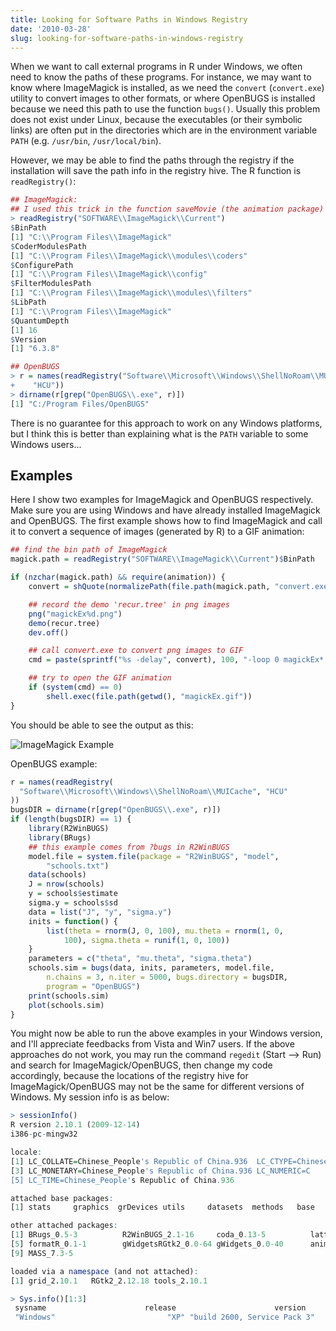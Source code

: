 ```yaml
---
title: Looking for Software Paths in Windows Registry
date: '2010-03-28'
slug: looking-for-software-paths-in-windows-registry
---
```


When we want to call external programs in R under Windows, we often need to know the paths of these programs. For instance, we may want to know where ImageMagick is installed, as we need the `convert` (`convert.exe`) utility to convert images to other formats, or where OpenBUGS is installed because we need this path to use the function `bugs()`. Usually this problem does not exist under Linux, because the executables (or their symbolic links) are often put in the directories which are in the environment variable `PATH` (e.g. `/usr/bin`, `/usr/local/bin`).

However, we may be able to find the paths through the registry if the installation will save the path info in the registry hive. The R function is `readRegistry()`:

```r 
## ImageMagick:
## I used this trick in the function saveMovie (the animation package)
> readRegistry("SOFTWARE\\ImageMagick\\Current")
$BinPath
[1] "C:\\Program Files\\ImageMagick"
$CoderModulesPath
[1] "C:\\Program Files\\ImageMagick\\modules\\coders"
$ConfigurePath
[1] "C:\\Program Files\\ImageMagick\\config"
$FilterModulesPath
[1] "C:\\Program Files\\ImageMagick\\modules\\filters"
$LibPath
[1] "C:\\Program Files\\ImageMagick"
$QuantumDepth
[1] 16
$Version
[1] "6.3.8"

## OpenBUGS
> r = names(readRegistry("Software\\Microsoft\\Windows\\ShellNoRoam\\MUICache",
+    "HCU"))
> dirname(r[grep("OpenBUGS\\.exe", r)])
[1] "C:/Program Files/OpenBUGS"
```

There is no guarantee for this approach to work on any Windows platforms, but I think this is better than explaining what is the `PATH` variable to some Windows users...

## Examples

Here I show two examples for ImageMagick and OpenBUGS respectively. Make sure you are using Windows and have already installed ImageMagick and OpenBUGS. The first example shows how to find ImageMagick and call it to convert a sequence of images (generated by R) to a GIF animation:

```r 
## find the bin path of ImageMagick
magick.path = readRegistry("SOFTWARE\\ImageMagick\\Current")$BinPath

if (nzchar(magick.path) && require(animation)) {
    convert = shQuote(normalizePath(file.path(magick.path, "convert.exe")))

    ## record the demo 'recur.tree' in png images
    png("magickEx%d.png")
    demo(recur.tree)
    dev.off()

    ## call convert.exe to convert png images to GIF
    cmd = paste(sprintf("%s -delay", convert), 100, "-loop 0 magickEx*.png magickEx.gif")

    ## try to open the GIF animation
    if (system(cmd) == 0)
        shell.exec(file.path(getwd(), "magickEx.gif"))
}
```

You should be able to see the output as this:

![ImageMagick Example](http://i.imgur.com/O8BJB.gif)

OpenBUGS example:

```r 
r = names(readRegistry(
  "Software\\Microsoft\\Windows\\ShellNoRoam\\MUICache", "HCU"
))
bugsDIR = dirname(r[grep("OpenBUGS\\.exe", r)])
if (length(bugsDIR) == 1) {
    library(R2WinBUGS)
    library(BRugs)
    ## this example comes from ?bugs in R2WinBUGS
    model.file = system.file(package = "R2WinBUGS", "model",
        "schools.txt")
    data(schools)
    J = nrow(schools)
    y = schools$estimate
    sigma.y = schools$sd
    data = list("J", "y", "sigma.y")
    inits = function() {
        list(theta = rnorm(J, 0, 100), mu.theta = rnorm(1, 0,
            100), sigma.theta = runif(1, 0, 100))
    }
    parameters = c("theta", "mu.theta", "sigma.theta")
    schools.sim = bugs(data, inits, parameters, model.file,
        n.chains = 3, n.iter = 5000, bugs.directory = bugsDIR,
        program = "OpenBUGS")
    print(schools.sim)
    plot(schools.sim)
}
```

You might now be able to run the above examples in your Windows version, and I'll appreciate feedbacks from Vista and Win7 users. If the above approaches do not work, you may run the command `regedit` (Start --> Run) and search for ImageMagick/OpenBUGS, then change my code accordingly, because the locations of the registry hive for ImageMagick/OpenBUGS may not be the same for different versions of Windows. My session info is as below:

```r 
> sessionInfo()
R version 2.10.1 (2009-12-14)
i386-pc-mingw32

locale:
[1] LC_COLLATE=Chinese_People's Republic of China.936  LC_CTYPE=Chinese_People's Republic of China.936
[3] LC_MONETARY=Chinese_People's Republic of China.936 LC_NUMERIC=C
[5] LC_TIME=Chinese_People's Republic of China.936    

attached base packages:
[1] stats     graphics  grDevices utils     datasets  methods   base     

other attached packages:
[1] BRugs_0.5-3          R2WinBUGS_2.1-16     coda_0.13-5          lattice_0.18-3
[5] formatR_0.1-1        gWidgetsRGtk2_0.0-64 gWidgets_0.0-40      animation_1.1-2
[9] MASS_7.3-5          

loaded via a namespace (and not attached):
[1] grid_2.10.1   RGtk2_2.12.18 tools_2.10.1

> Sys.info()[1:3]
 sysname                      release                      version
 "Windows"                         "XP" "build 2600, Service Pack 3"
```
